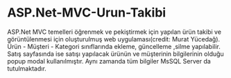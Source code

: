 # ASP.Net-MVC-Urun-Takibi
 ASP.Net MVC temelleri öğrenmek ve pekiştirmek için yapılan ürün takibi ve görüntülenmesi için oluşturulmuş web uygulaması(credit: Murat Yücedağ).
 Ürün - Müşteri - Kategori sınıflarında ekleme, güncelleme ,silme yapılabilir. Satış sayfasında ise satışı yapılacak ürünün ve müşterinin bilgilerinin olduğu popup modal kullanılmıştır. Aynı zamanda tüm bilgiler MsSQL Server da tutulmaktadır.

